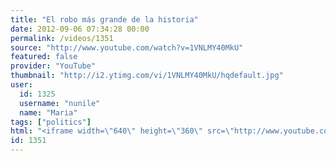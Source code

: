 ```yaml
---
title: "El robo más grande de la historia"
date: 2012-09-06 07:34:28 00:00
permalink: /videos/1351
source: "http://www.youtube.com/watch?v=1VNLMY40MkU"
featured: false
provider: "YouTube"
thumbnail: "http://i2.ytimg.com/vi/1VNLMY40MkU/hqdefault.jpg"
user:
  id: 1325
  username: "nunile"
  name: "Maria"
tags: ["politics"]
html: "<iframe width=\"640\" height=\"360\" src=\"http://www.youtube.com/embed/1VNLMY40MkU?wmode=transparent&fs=1&feature=oembed\" frameborder=\"0\" allowfullscreen></iframe>"
id: 1351
---
```


